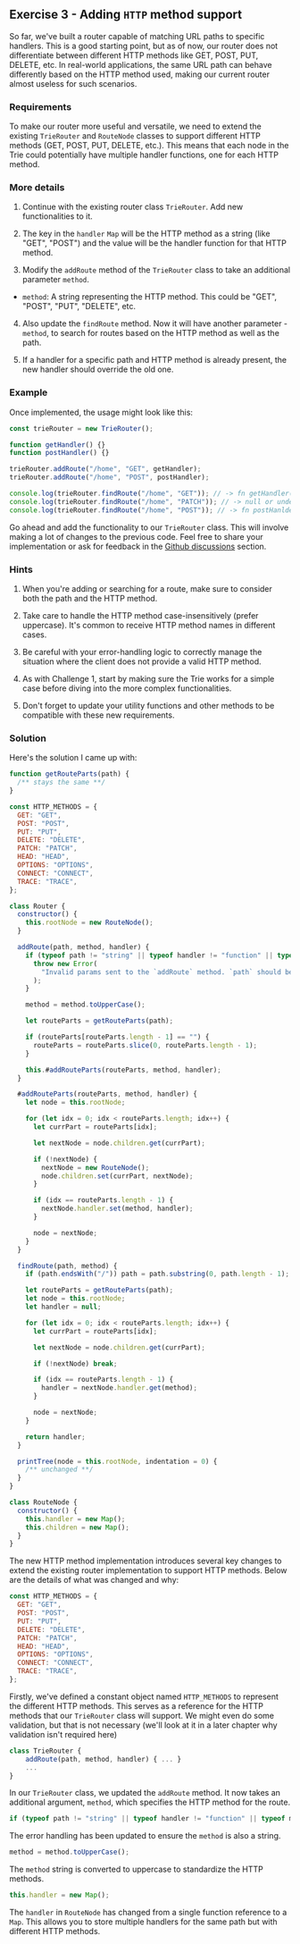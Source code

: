 ## Exercise 3 - Adding `HTTP` method support

So far, we've built a router capable of matching URL paths to specific handlers. This is a good starting point, but as of now, our router does not differentiate between different HTTP methods like GET, POST, PUT, DELETE, etc. In real-world applications, the same URL path can behave differently based on the HTTP method used, making our current router almost useless for such scenarios.

### Requirements

To make our router more useful and versatile, we need to extend the existing `TrieRouter` and `RouteNode` classes to support different HTTP methods (GET, POST, PUT, DELETE, etc.). This means that each node in the Trie could potentially have multiple handler functions, one for each HTTP method.

### More details

1. Continue with the existing router class `TrieRouter`. Add new functionalities to it.

2. The key in the `handler` `Map` will be the HTTP method as a string (like "GET", "POST") and the value will be the handler function for that HTTP method.

3. Modify the `addRoute` method of the `TrieRouter` class to take an additional parameter `method`.

- `method`: A string representing the HTTP method. This could be "GET", "POST", "PUT", "DELETE", etc.

4. Also update the `findRoute` method. Now it will have another parameter - `method`, to search for routes based on the HTTP method as well as the path.

5. If a handler for a specific path and HTTP method is already present, the new handler should override the old one.

### Example

Once implemented, the usage might look like this:

```js
const trieRouter = new TrieRouter();

function getHandler() {}
function postHandler() {}

trieRouter.addRoute("/home", "GET", getHandler);
trieRouter.addRoute("/home", "POST", postHandler);

console.log(trieRouter.findRoute("/home", "GET")); // -> fn getHandler() {..}
console.log(trieRouter.findRoute("/home", "PATCH")); // -> null or undefined
console.log(trieRouter.findRoute("/home", "POST")); // -> fn postHanlder() {..}
```

Go ahead and add the functionality to our `TrieRouter` class. This will involve making a lot of changes to the previous code. Feel free to share your implementation or ask for feedback in the [Github discussions](https://github.com/ishtms/learn-nodejs-hard-way/discussions) section.

### Hints

1. When you're adding or searching for a route, make sure to consider both the path and the HTTP method.

2. Take care to handle the HTTP method case-insensitively (prefer uppercase). It's common to receive HTTP method names in different cases.

3. Be careful with your error-handling logic to correctly manage the situation where the client does not provide a valid HTTP method.

4. As with Challenge 1, start by making sure the Trie works for a simple case before diving into the more complex functionalities.

5. Don't forget to update your utility functions and other methods to be compatible with these new requirements.

### Solution

Here's the solution I came up with:

```js
function getRouteParts(path) {
  /** stays the same **/
}

const HTTP_METHODS = {
  GET: "GET",
  POST: "POST",
  PUT: "PUT",
  DELETE: "DELETE",
  PATCH: "PATCH",
  HEAD: "HEAD",
  OPTIONS: "OPTIONS",
  CONNECT: "CONNECT",
  TRACE: "TRACE",
};

class Router {
  constructor() {
    this.rootNode = new RouteNode();
  }

  addRoute(path, method, handler) {
    if (typeof path != "string" || typeof handler != "function" || typeof method != "string") {
      throw new Error(
        "Invalid params sent to the `addRoute` method. `path` should be of the type `string`, `method` should be a valid HTTP verb and of type `string` and `handler` should be of the type `function`"
      );
    }

    method = method.toUpperCase();

    let routeParts = getRouteParts(path);

    if (routeParts[routeParts.length - 1] == "") {
      routeParts = routeParts.slice(0, routeParts.length - 1);
    }

    this.#addRouteParts(routeParts, method, handler);
  }

  #addRouteParts(routeParts, method, handler) {
    let node = this.rootNode;

    for (let idx = 0; idx < routeParts.length; idx++) {
      let currPart = routeParts[idx];

      let nextNode = node.children.get(currPart);

      if (!nextNode) {
        nextNode = new RouteNode();
        node.children.set(currPart, nextNode);
      }

      if (idx == routeParts.length - 1) {
        nextNode.handler.set(method, handler);
      }

      node = nextNode;
    }
  }

  findRoute(path, method) {
    if (path.endsWith("/")) path = path.substring(0, path.length - 1);

    let routeParts = getRouteParts(path);
    let node = this.rootNode;
    let handler = null;

    for (let idx = 0; idx < routeParts.length; idx++) {
      let currPart = routeParts[idx];

      let nextNode = node.children.get(currPart);

      if (!nextNode) break;

      if (idx == routeParts.length - 1) {
        handler = nextNode.handler.get(method);
      }

      node = nextNode;
    }

    return handler;
  }

  printTree(node = this.rootNode, indentation = 0) {
    /** unchanged **/
  }
}

class RouteNode {
  constructor() {
    this.handler = new Map();
    this.children = new Map();
  }
}
```

The new HTTP method implementation introduces several key changes to extend the existing router implementation to support HTTP methods. Below are the details of what was changed and why:

```js
const HTTP_METHODS = {
  GET: "GET",
  POST: "POST",
  PUT: "PUT",
  DELETE: "DELETE",
  PATCH: "PATCH",
  HEAD: "HEAD",
  OPTIONS: "OPTIONS",
  CONNECT: "CONNECT",
  TRACE: "TRACE",
};
```

Firstly, we've defined a constant object named `HTTP_METHODS` to represent the different HTTP methods. This serves as a reference for the HTTP methods that our `TrieRouter` class will support. We might even do some validation, but that is not necessary (we'll look at it in a later chapter why validation isn't required here)

```js
class TrieRouter {
    addRoute(path, method, handler) { ... }
    ...
}
```

In our `TrieRouter` class, we updated the `addRoute` method. It now takes an additional argument, `method`, which specifies the HTTP method for the route.

```js
if (typeof path != "string" || typeof handler != "function" || typeof method != "string") { ... }
```

The error handling has been updated to ensure the `method` is also a string.

```js
method = method.toUpperCase();
```

The `method` string is converted to uppercase to standardize the HTTP methods.

```js
this.handler = new Map();
```

The `handler` in `RouteNode` has changed from a single function reference to a `Map`. This allows you to store multiple handlers for the same path but with different HTTP methods.
